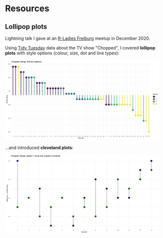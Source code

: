 # Resources

## Lollipop plots

Lightning talk I gave at an [R-Ladies Freiburg](https://www.meetup.com/rladies-freiburg/) meetup in December 2020.

Using [Tidy Tuesday](https://github.com/rfordatascience/tidytuesday) data about the TV show "Chopped", I covered **lollipop plots** with style options (colour, size, dot and line types):

!["Chopped" ratings lollipop plot](https://github.com/JuliaMuellerFr/resources/blob/master/20_12_01_lollipop_plots/chopped_lollipop.JPG)

...and introduced **cleveland plots**:

!["Chopped" ratings cleveland plot](https://github.com/JuliaMuellerFr/resources/blob/master/20_12_01_lollipop_plots/chopped_cleveland.JPG)


